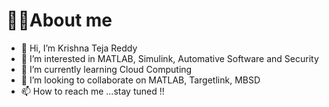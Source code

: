 # 👨‍💻About me
- 👋 Hi, I’m Krishna Teja Reddy
- 👀 I’m interested in MATLAB, Simulink, Automative Software and Security
- 🌱 I’m currently learning Cloud Computing
- 💞️ I’m looking to collaborate on MATLAB, Targetlink, MBSD
- 📫 How to reach me ...stay tuned !!

<!---
ajetkrishna/ajetkrishna is a ✨ special ✨ repository because its `README.md` (this file) appears on your GitHub profile.
You can click the Preview link to take a look at your changes.
--->
